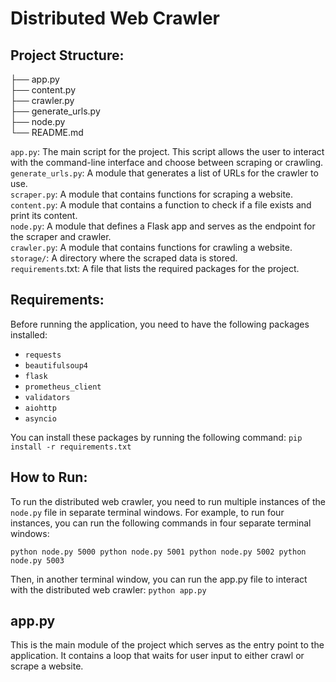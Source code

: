 # Distributed Web Crawler

## Project Structure:

├── app.py<br />
├── content.py<br />
├── crawler.py<br />
├── generate_urls.py<br />
├── node.py<br />
└── README.md<br />

`app.py`: The main script for the project. This script allows the user to interact with the command-line interface and choose between scraping or crawling.<br />
`generate_urls.py`: A module that generates a list of URLs for the crawler to use.<br />
`scraper.py`: A module that contains functions for scraping a website.<br />
`content.py`: A module that contains a function to check if a file exists and print its content.<br />
`node.py`: A module that defines a Flask app and serves as the endpoint for the scraper and crawler.<br />
`crawler.py`: A module that contains functions for crawling a website.<br />
`storage/`: A directory where the scraped data is stored.<br />
`requirements`.txt: A file that lists the required packages for the project.

## Requirements:
Before running the application, you need to have the following packages installed:

- `requests`
- `beautifulsoup4`
- `flask`
- `prometheus_client`
- `validators`
- `aiohttp`
- `asyncio`

You can install these packages by running the following command:
`pip install -r requirements.txt
`

## How to Run:

To run the distributed web crawler, you need to run multiple instances of the `node.py` file in separate terminal windows. For example, to run four instances, you can run the following commands in four separate terminal windows:

`python node.py 5000
python node.py 5001
python node.py 5002
python node.py 5003`

Then, in another terminal window, you can run the app.py file to interact with the distributed web crawler:
`python app.py
`
## app.py
This is the main module of the project which serves as the entry point to the application. It contains a loop that waits for user input to either crawl or scrape a website.
